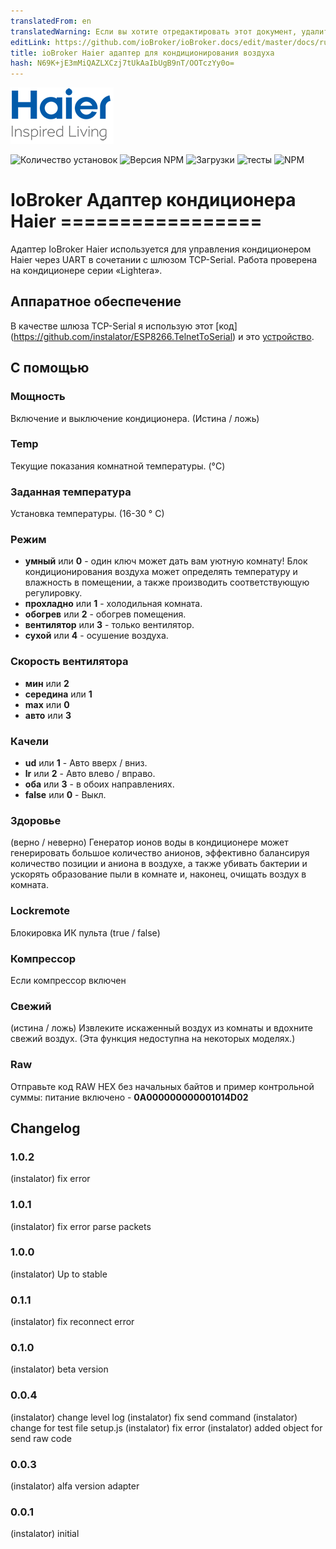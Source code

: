 ```yaml
---
translatedFrom: en
translatedWarning: Если вы хотите отредактировать этот документ, удалите поле «translationFrom», в противном случае этот документ будет снова автоматически переведен
editLink: https://github.com/ioBroker/ioBroker.docs/edit/master/docs/ru/adapterref/iobroker.haier/README.md
title: ioBroker Haier адаптер для кондиционирования воздуха
hash: N69K+jE3mMiQAZLXCzj7tUkAaIbUgB9nT/OOTczYy0o=
---
```

![логотип](../../../en/adapterref/iobroker.haier/admin/haier_admin.png)

![Количество установок](http://iobroker.live/badges/haier-stable.svg)
![Версия NPM](http://img.shields.io/npm/v/iobroker.haier.svg)
![Загрузки](https://img.shields.io/npm/dm/iobroker.haier.svg)
![тесты](http://img.shields.io/travis/instalator/ioBroker.haier/master.svg)
![NPM](https://nodei.co/npm/iobroker.haier.png?downloads=true)

# IoBroker Адаптер кондиционера Haier =================
Адаптер IoBroker Haier используется для управления кондиционером Haier через UART в сочетании с шлюзом TCP-Serial.
Работа проверена на кондиционере серии «Lightera».

## Аппаратное обеспечение
В качестве шлюза TCP-Serial я использую этот [код] (https://github.com/instalator/ESP8266.TelnetToSerial) и это [устройство](https://blog.instalator.ru/archives/433).

## С помощью
### Мощность
Включение и выключение кондиционера. (Истина / ложь)

### Temp
Текущие показания комнатной температуры. (°C)

### Заданная температура
Установка температуры. (16-30 ° С)

### Режим
* **умный** или **0** - один ключ может дать вам уютную комнату! Блок кондиционирования воздуха может определять температуру и влажность в помещении, а также производить соответствующую регулировку.
* **прохладно** или **1** - холодильная комната.
* **обогрев** или **2** - обогрев помещения.
* **вентилятор** или **3** - только вентилятор.
* **сухой** или **4** - осушение воздуха.

### Скорость вентилятора
* **мин** или **2**
* **середина** или **1**
* **max** или **0**
* **авто** или **3**

### Качели
* **ud** или **1** - Авто вверх / вниз.
* **lr** или **2** - Авто влево / вправо.
* **оба** или **3** - в обоих направлениях.
* **false** или **0** - Выкл.

### Здоровье
(верно / неверно) Генератор ионов воды в кондиционере может генерировать большое количество анионов, эффективно балансируя количество позиции и аниона в воздухе, а также убивать бактерии и ускорять образование пыли в комнате и, наконец, очищать воздух в комната.

### Lockremote
Блокировка ИК пульта (true / false)

### Компрессор
Если компрессор включен

### Свежий
(истина / ложь) Извлеките искаженный воздух из комнаты и вдохните свежий воздух.
(Эта функция недоступна на некоторых моделях.)

### Raw
Отправьте код RAW HEX без начальных байтов и пример контрольной суммы: питание включено - **0A000000000001014D02**

## Changelog

### 1.0.2
   (instalator) fix error

### 1.0.1
   (instalator) fix error parse packets

### 1.0.0
   (instalator) Up to stable

### 0.1.1
   (instalator) fix reconnect error

### 0.1.0
   (instalator) beta version

### 0.0.4
  (instalator) change level log
  (instalator) fix send command
  (instalator) change for test file setup.js
  (instalator) fix error
  (instalator) added object for send raw code
  
### 0.0.3
  (instalator) alfa version adapter

### 0.0.1
  (instalator) initial